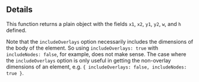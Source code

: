 ## Details

This function returns a plain object with the fields `x1`, `x2`, `y1`, `y2`, `w`, and `h` defined.

Note that the `includeOverlays` option necessarily includes the dimensions of the body of the element.  So using `includeOverlays: true` with `includeNodes: false`, for example, does not make sense.  The case where the `includeOverlays` option is only useful in getting the non-overlay dimensions of an element, e.g. `{ includeOverlays: false, includeNodes: true }`.